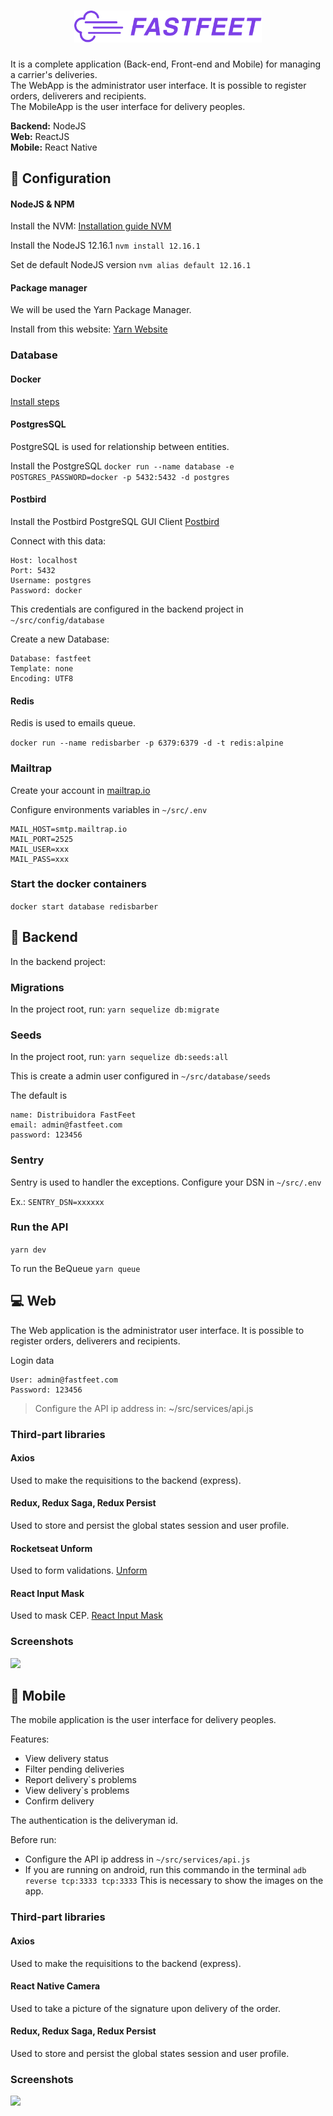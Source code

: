 <h1 align="center">
  <img alt="Fastfeet" title="Fastfeet" src=".github/logo.png" width="300px" />
</h1>

It is a complete application (Back-end, Front-end and Mobile) for managing a carrier's deliveries.  
The WebApp is the administrator user interface. It is possible to register orders, deliverers and recipients.  
The MobileApp is the user interface for delivery peoples.

**Backend:** NodeJS  
**Web:** ReactJS  
**Mobile:** React Native  

## :wrench: Configuration

#### NodeJS & NPM
Install the NVM:
[Installation guide NVM](https://github.com/nvm-sh/nvm/)

Install the NodeJS 12.16.1
`nvm install 12.16.1`

Set de default NodeJS version
`nvm alias default 12.16.1`

#### Package manager
We will be used the Yarn Package Manager.

Install from this website:
[Yarn Website](http://legacy.yarnpkg.com/)

### Database

#### Docker
[Install steps](https://docs.docker.com/install/)

#### PostgresSQL
PostgreSQL is used for relationship between entities.

Install the PostgreSQL
`docker run --name database -e POSTGRES_PASSWORD=docker -p 5432:5432 -d postgres`

#### Postbird
Install the Postbird PostgreSQL GUI Client
[Postbird](https://www.electronjs.org/apps/postbird)

Connect with this data:
```
Host: localhost
Port: 5432
Username: postgres
Password: docker
```

This credentials are configured in the backend project in `~/src/config/database`

Create a new Database:
```
Database: fastfeet
Template: none
Encoding: UTF8
```

#### Redis
Redis is used to emails queue.

`docker run --name redisbarber -p 6379:6379 -d -t redis:alpine` 

### Mailtrap
Create your account in [mailtrap.io](https://mailtrap.io/)

Configure environments variables in `~/src/.env`

```
MAIL_HOST=smtp.mailtrap.io
MAIL_PORT=2525
MAIL_USER=xxx
MAIL_PASS=xxx 
```

### Start the docker containers
`docker start database redisbarber`

## :page_facing_up: Backend

In the backend project:

### Migrations
In the project root, run:
`yarn sequelize db:migrate`

### Seeds
In the project root, run:
`yarn sequelize db:seeds:all`

This is create a admin user configured in `~/src/database/seeds`

The default is
```
name: Distribuidora FastFeet
email: admin@fastfeet.com
password: 123456
```

### Sentry
Sentry is used to handler the exceptions.
Configure your DSN in `~/src/.env`

Ex.:
`SENTRY_DSN=xxxxxx`

### Run the API
`yarn dev`

To run the BeQueue
```yarn queue```


## :computer: Web
The Web application is the administrator user interface.
It is possible to register orders, deliverers and recipients.

Login data
```
User: admin@fastfeet.com
Password: 123456
```

> Configure the API ip address in:
~/src/services/api.js

### Third-part libraries
#### Axios
Used to make the requisitions to the backend (express).

#### Redux, Redux Saga, Redux Persist
Used to store and persist the global states session and user profile.

#### Rocketseat Unform
Used to form validations.
[Unform](https://github.com/Rocketseat/unform)

#### React Input Mask
Used to mask CEP.
[React Input Mask](https://www.npmjs.com/package/react-input-mask)

### Screenshots
![](.github/web.gif)

## :iphone: Mobile
The mobile application is the user interface for delivery peoples.

Features:

- View delivery status
- Filter pending deliveries
- Report delivery`s problems
- View delivery`s problems
- Confirm delivery

The authentication is the deliveryman id.

Before run:

- Configure the API ip address in ```~/src/services/api.js```
- If you are running on android, run this commando in the terminal ```adb reverse tcp:3333 tcp:3333``` This is necessary to show the images on the app.

### Third-part libraries
#### Axios
Used to make the requisitions to the backend (express).

#### React Native Camera
Used to take a picture of the signature upon delivery of the order.

#### Redux, Redux Saga, Redux Persist
Used to store and persist the global states session and user profile.

### Screenshots
![](.github/mobile.gif)